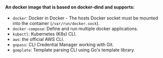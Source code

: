 #### An docker image that is based on docker-dind and supports:
* `docker`: Docker in Docker - The hosts Docker socket must be mounted into the container (`/var/run/docker.sock`).
* `docker-compose`: Define and run multiple docker applications.
* `kubectl`: Kubernetes (K8s) CLI.
* `aws`: the official AWS CLI.
* `gopass`: CLI Credential Manager working with Git.
* `gomplate`: Template parsing CLI using Go's template library.
